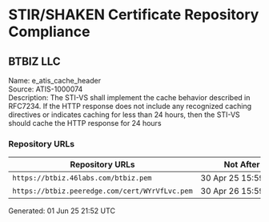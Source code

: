 # STIR/SHAKEN Certificate Repository Compliance

## BTBIZ LLC

Name: e_atis_cache_header\
Source: ATIS-1000074\
Description: The STI-VS shall implement the cache behavior described in RFC7234. If the HTTP response does not include any recognized caching directives or indicates caching for less than 24 hours, then the STI-VS should cache the HTTP response for 24 hours
### Repository URLs

| Repository URLs | Not After |  Problems | Link |
|-----------------|-----------|-----------|------|
| `https://btbiz.46labs.com/btbiz.pem` | 30&#160;Apr&#160;25&#160;15:59&#160;UTC | true | [view](../../REPOS/cf5607093517eb91b62352b3ba5c5b0d20b51a5d/README.md) |
| `https://btbiz.peeredge.com/cert/WYrVfLvc.pem` | 30&#160;Apr&#160;26&#160;15:59&#160;UTC | true | [view](../../REPOS/913250b8ca9df751c3c6195932d6cb97944b0032/README.md) |


Generated: 01 Jun 25 21:52 UTC